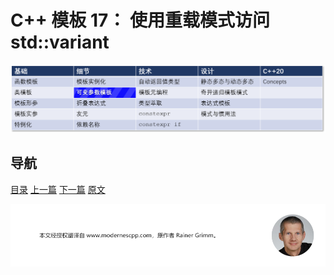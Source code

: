 # C++ 模板 17： 使用重载模式访问 std::variant

![可变参数模板](img/可变参数模板.png)

## 导航

[目录](目录.md)	[上一篇](16.md)	[下一篇](18.md)	[原文](http://www.modernescpp.com/index.php/visiting-a-std-variant-with-the-overload-pattern)

![](./img/tail.png)